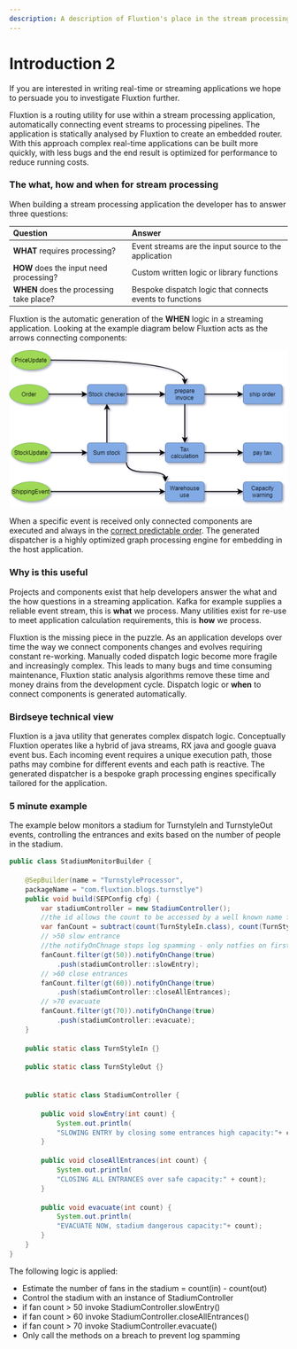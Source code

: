 ```yaml
---
description: A description of Fluxtion's place in the stream processing environment
---
```


# Introduction 2

If you are interested in writing real-time or streaming applications we hope to persuade you to investigate Fluxtion further.

Fluxtion is a  routing utility for use within a stream processing application, automatically connecting event streams to processing pipelines. The application is statically analysed by Fluxtion to create an embedded router. With this approach complex real-time applications can be built more quickly, with less bugs and the end result is optimized for performance to reduce running costs. 

### The what, how and when for stream processing

When building a stream processing application the developer has to answer three questions:

| Question | Answer |
| :--- | :--- |
| **WHAT**  requires processing? | Event streams are the input source to the application  |
| **HOW**  does the input need processing? | Custom written logic or library functions |
| **WHEN** does the processing take place? | Bespoke dispatch logic that connects events to functions |

Fluxtion is the automatic generation of the **WHEN** logic in a streaming application. Looking at the example diagram below Fluxtion acts as the arrows connecting components:

![](.gitbook/assets/flow-processing-example.png)

When a specific event is received only connected components are executed and always in the [correct predictable order](https://www.geeksforgeeks.org/topological-sorting/). The generated dispatcher is a highly optimized graph processing engine for embedding in the host application.

### Why is this useful

Projects and components exist that help developers answer the what and the how questions in a streaming application. Kafka for example supplies a reliable event stream, this is **what** we process. Many utilities exist for re-use to meet application calculation requirements, this is **how** we process. 

Fluxtion is the missing piece in the puzzle. As an application develops over time the way we connect components changes and evolves requiring constant re-working. Manually coded dispatch logic become more fragile and increasingly complex. This leads to many bugs and time consuming maintenance, Fluxtion static analysis algorithms remove these time and money drains from the development cycle. Dispatch logic or **when** to connect components is generated automatically.  

### Birdseye technical view

Fluxtion is a java utility that generates complex dispatch logic. Conceptually Fluxtion operates like a hybrid of java streams, RX java and google guava event bus. Each incoming event requires a unique execution path, those paths may combine for different events and each path is reactive.  The generated dispatcher is a bespoke graph processing engines specifically tailored for the application.

### 5 minute example

The example below monitors a stadium for TurnstyleIn and TurnstyleOut events, controlling the entrances and exits based on the number of people in the stadium.   

```java
public class StadiumMonitorBuilder {

    @SepBuilder(name = "TurnstyleProcessor", 
    packageName = "com.fluxtion.blogs.turnstlye")
    public void build(SEPConfig cfg) {
        var stadiumController = new StadiumController(); 
        //the id allows the count to be accessed by a well known name for logging
        var fanCount = subtract(count(TurnStyleIn.class), count(TurnStyleOut.class)).id("fanCount");
        // >50 slow entrance 
        //the notifyOnChnage stops log spamming - only notfies on first breach
        fanCount.filter(gt(50)).notifyOnChange(true)
            .push(stadiumController::slowEntry);
        // >60 close entrances  
        fanCount.filter(gt(60)).notifyOnChange(true)
            .push(stadiumController::closeAllEntrances);
        // >70 evacuate 
        fanCount.filter(gt(70)).notifyOnChange(true)
            .push(stadiumController::evacuate);
    }

    public static class TurnStyleIn {}

    public static class TurnStyleOut {}


    public static class StadiumController {

        public void slowEntry(int count) {
            System.out.println(
            "SLOWING ENTRY by closing some entrances high capacity:"+ count);
        }

        public void closeAllEntrances(int count) {
            System.out.println(
            "CLOSING ALL ENTRANCES over safe capacity:" + count);
        }

        public void evacuate(int count) {
            System.out.println(
            "EVACUATE NOW, stadium dangerous capacity:"+ count);
        }
    }
}
```

The following logic is applied:

* Estimate the number of fans in the stadium = count\(in\) - count\(out\) 
* Control the stadium with an instance of StadiumController
* if fan count &gt; 50 invoke StadiumController.slowEntry\(\)
* if fan count &gt; 60 invoke StadiumController.closeAllEntrances\(\)
* if fan count &gt; 70 invoke StadiumController.evacuate\(\)
* Only call the methods on a breach to prevent log spamming

